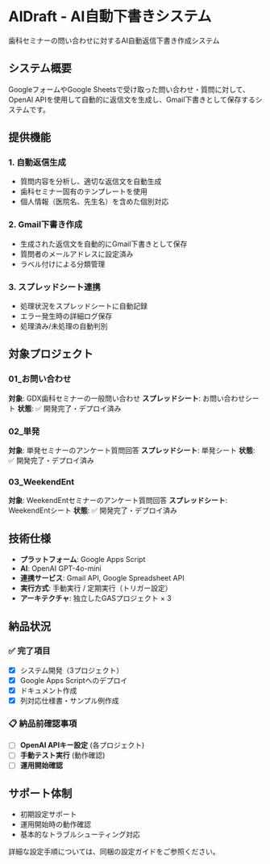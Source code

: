 # AIDraft - AI自動下書きシステム

歯科セミナーの問い合わせに対するAI自動返信下書き作成システム

## システム概要

GoogleフォームやGoogle Sheetsで受け取った問い合わせ・質問に対して、OpenAI APIを使用して自動的に返信文を生成し、Gmail下書きとして保存するシステムです。

## 提供機能

### 1. 自動返信生成
- 質問内容を分析し、適切な返信文を自動生成
- 歯科セミナー固有のテンプレートを使用
- 個人情報（医院名、先生名）を含めた個別対応

### 2. Gmail下書き作成
- 生成された返信文を自動的にGmail下書きとして保存
- 質問者のメールアドレスに設定済み
- ラベル付けによる分類管理

### 3. スプレッドシート連携
- 処理状況をスプレッドシートに自動記録
- エラー発生時の詳細ログ保存
- 処理済み/未処理の自動判別

## 対象プロジェクト

### 01_お問い合わせ
**対象**: GDX歯科セミナーの一般問い合わせ
**スプレッドシート**: お問い合わせシート
**状態**: ✅ 開発完了・デプロイ済み

### 02_単発
**対象**: 単発セミナーのアンケート質問回答
**スプレッドシート**: 単発シート
**状態**: ✅ 開発完了・デプロイ済み

### 03_WeekendEnt
**対象**: WeekendEntセミナーのアンケート質問回答
**スプレッドシート**: WeekendEntシート
**状態**: ✅ 開発完了・デプロイ済み

## 技術仕様

- **プラットフォーム**: Google Apps Script
- **AI**: OpenAI GPT-4o-mini
- **連携サービス**: Gmail API, Google Spreadsheet API
- **実行方式**: 手動実行 / 定期実行（トリガー設定）
- **アーキテクチャ**: 独立したGASプロジェクト × 3

## 納品状況

### ✅ 完了項目
- [x] システム開発（3プロジェクト）
- [x] Google Apps Scriptへのデプロイ
- [x] ドキュメント作成
- [x] 列対応仕様書・サンプル例作成

### 📋 納品前確認事項
- [ ] **OpenAI APIキー設定** (各プロジェクト)
- [ ] **手動テスト実行** (動作確認)
- [ ] **運用開始確認**

## サポート体制

- 初期設定サポート
- 運用開始時の動作確認
- 基本的なトラブルシューティング対応

詳細な設定手順については、同梱の設定ガイドをご参照ください。